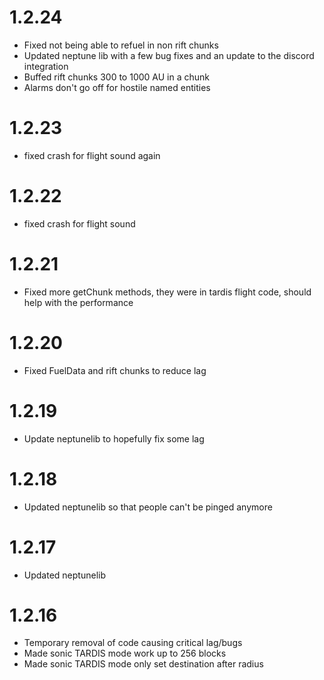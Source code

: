 #  1.2.24
- Fixed not being able to refuel in non rift chunks
- Updated neptune lib with a few bug fixes and an update to the discord integration
- Buffed rift chunks 300 to 1000 AU in a chunk
- Alarms don't go off for hostile named entities

# 1.2.23
- fixed crash for flight sound again

# 1.2.22
- fixed crash for flight sound

# 1.2.21
- Fixed more getChunk methods, they were in tardis flight code, should help with the performance

# 1.2.20
- Fixed FuelData and rift chunks to reduce lag

# 1.2.19
- Update neptunelib to hopefully fix some lag

# 1.2.18
- Updated neptunelib so that people can't be pinged anymore

# 1.2.17
- Updated neptunelib

# 1.2.16
- Temporary removal of code causing critical lag/bugs
- Made sonic TARDIS mode work up to 256 blocks
- Made sonic TARDIS mode only set destination after radius